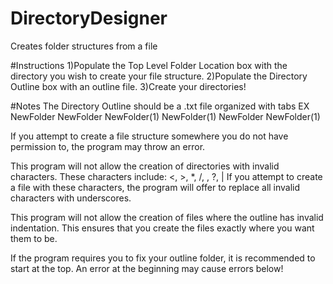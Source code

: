# DirectoryDesigner
Creates folder structures from a file

#Instructions
1)Populate the Top Level Folder Location box with the directory you wish to create your file structure.
2)Populate the Directory Outline box with an outline file.
3)Create your directories!

#Notes
The Directory Outline should be a .txt file organized with tabs
EX
NewFolder
	NewFolder
	NewFolder(1)
NewFolder(1)
	NewFolder
	NewFolder(1)

If you attempt to create a file structure somewhere you do not have permission to, the program may throw an error.

This program will not allow the creation of directories with invalid characters.  These characters include: <, >, *, /, \, ?, |
If you attempt to create a file with these characters, the program will offer to replace all invalid characters with underscores.

This program will not allow the creation of files where the outline has invalid indentation.  This ensures that you create the files exactly where you want them to be.

If the program requires you to fix your outline folder, it is recommended to start at the top.  An error at the beginning may cause errors below!

